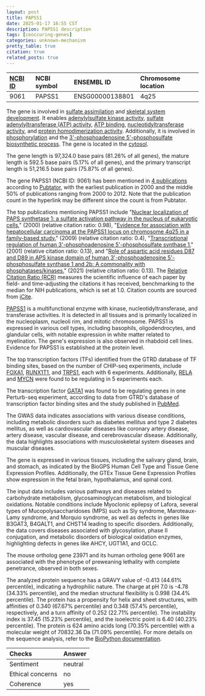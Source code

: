 ```yaml
---
layout: post
title: PAPSS1
date: 2025-01-17 16:55 CST
description: PAPSS1 description
tags: [cooccuring-genes]
categories: unknown-mechanism
pretty_table: true
citation: true
related_posts: true
---
```




| [NCBI ID](https://www.ncbi.nlm.nih.gov/gene/9061) | NCBI symbol | ENSEMBL ID | Chromosome location |
| :-------- | :------- | :-------- | :------- |
| 9061  | PAPSS1 | ENSG00000138801 | 4q25 |



The gene is involved in [sulfate assimilation](https://amigo.geneontology.org/amigo/term/GO:0000103) and [skeletal system development](https://amigo.geneontology.org/amigo/term/GO:0001501). It enables [adenylylsulfate kinase activity](https://amigo.geneontology.org/amigo/term/GO:0004020), [sulfate adenylyltransferase (ATP) activity](https://amigo.geneontology.org/amigo/term/GO:0004781), [ATP binding](https://amigo.geneontology.org/amigo/term/GO:0005524), [nucleotidyltransferase activity](https://amigo.geneontology.org/amigo/term/GO:0016779), and [protein homodimerization activity](https://amigo.geneontology.org/amigo/term/GO:0042803). Additionally, it is involved in [phosphorylation](https://amigo.geneontology.org/amigo/term/GO:0016310) and the [3'-phosphoadenosine 5'-phosphosulfate biosynthetic process](https://amigo.geneontology.org/amigo/term/GO:0050428). The gene is located in the [cytosol](https://amigo.geneontology.org/amigo/term/GO:0005829).


The gene length is 97,324.0 base pairs (81.26% of all genes), the mature length is 592.5 base pairs (5.17% of all genes), and the primary transcript length is 51,216.5 base pairs (75.87% of all genes).


The gene PAPSS1 (NCBI ID: 9061) has been mentioned in [4 publications](https://pubmed.ncbi.nlm.nih.gov/?term=%22PAPSS1%22) according to [Pubtator](https://academic.oup.com/nar/article/47/W1/W587/5494727), with the earliest publication in 2000 and the middle 50% of publications ranging from 2000 to 2012. Note that the publication count in the hyperlink may be different since the count is from Pubtator.


The top publications mentioning PAPSS1 include "[Nuclear localization of PAPS synthetase 1: a sulfate activation pathway in the nucleus of eukaryotic cells.](https://pubmed.ncbi.nlm.nih.gov/10657990)" (2000) (relative citation ratio: 0.98), "[Evidence for association with hepatocellular carcinoma at the PAPSS1 locus on chromosome 4q25 in a family-based study.](https://pubmed.ncbi.nlm.nih.gov/19337310)" (2009) (relative citation ratio: 0.4), "[Transcriptional regulation of human 3'-phosphoadenosine 5'-phosphosulfate synthase 1.](https://pubmed.ncbi.nlm.nih.gov/11396968)" (2001) (relative citation ratio: 0.13), and "[Role of aspartic acid residues D87 and D89 in APS kinase domain of human 3'-phosphoadenosine 5'-phosphosulfate synthase 1 and 2b: A commonality with phosphatases/kinases.](https://pubmed.ncbi.nlm.nih.gov/34712849)" (2021) (relative citation ratio: 0.13). The [Relative Citation Ratio (RCR)](https://journals.plos.org/plosbiology/article?id=10.1371/journal.pbio.1002541) measures the scientific influence of each paper by field- and time-adjusting the citations it has received, benchmarking to the median for NIH publications, which is set at 1.0. Citation counts are sourced from [iCite](https://icite.od.nih.gov).


[PAPSS1](https://www.proteinatlas.org/ENSG00000138801-PAPSS1) is a multifunctional enzyme with kinase, nucleotidyltransferase, and transferase activities. It is detected in all tissues and is primarily localized in the nucleoplasm, nucleoli rim, and mitotic chromosome. PAPSS1 is expressed in various cell types, including basophils, oligodendrocytes, and glandular cells, with notable expression in white matter related to myelination. The gene's expression is also observed in rhabdoid cell lines. Evidence for PAPSS1 is established at the protein level.


The top transcription factors (TFs) identified from the GTRD database of TF binding sites, based on the number of CHIP-seq experiments, include [FOXA1](https://www.ncbi.nlm.nih.gov/gene/3169), [RUNX1T1](https://www.ncbi.nlm.nih.gov/gene/862), and [TRPS1](https://www.ncbi.nlm.nih.gov/gene/7227), each with 6 experiments. Additionally, [RELA](https://www.ncbi.nlm.nih.gov/gene/5970) and [MYCN](https://www.ncbi.nlm.nih.gov/gene/4613) were found to be regulating in 5 experiments each.


The transcription factor [GATA1](https://www.ncbi.nlm.nih.gov/gene/9968) was found to be regulating genes in one Perturb-seq experiment, according to data from GTRD's database of transcription factor binding sites and the study published in [PubMed](https://pubmed.ncbi.nlm.nih.gov/35688146/).


The GWAS data indicates associations with various disease conditions, including metabolic disorders such as diabetes mellitus and type 2 diabetes mellitus, as well as cardiovascular diseases like coronary artery disease, artery disease, vascular disease, and cerebrovascular disease. Additionally, the data highlights associations with musculoskeletal system diseases and muscular diseases.



The gene is expressed in various tissues, including the salivary gland, brain, and stomach, as indicated by the BioGPS Human Cell Type and Tissue Gene Expression Profiles. Additionally, the GTEx Tissue Gene Expression Profiles show expression in the fetal brain, hypothalamus, and spinal cord.


The input data includes various pathways and diseases related to carbohydrate metabolism, glycosaminoglycan metabolism, and biological oxidations. Notable conditions include Myoclonic epilepsy of Lafora, several types of Mucopolysaccharidoses (MPS) such as Sly syndrome, Maroteaux-Lamy syndrome, and Morquio syndrome, as well as defects in genes like B3GAT3, B4GALT1, and CHST14 leading to specific disorders. Additionally, the data covers diseases associated with glycosylation, phase II conjugation, and metabolic disorders of biological oxidation enzymes, highlighting defects in genes like AHCY, UGT1A1, and GCLC.


The mouse ortholog gene 23971 and its human ortholog gene 9061 are associated with the phenotype of preweaning lethality with complete penetrance, observed in both sexes.


The analyzed protein sequence has a GRAVY value of -0.413 (44.61% percentile), indicating a hydrophilic nature. The charge at pH 7.0 is -4.78 (34.33% percentile), and the median structural flexibility is 0.998 (34.4% percentile). The protein has a propensity for helix and sheet structures, with affinities of 0.340 (67.67% percentile) and 0.348 (57.4% percentile), respectively, and a turn affinity of 0.252 (22.71% percentile). The instability index is 37.45 (15.23% percentile), and the isoelectric point is 6.40 (40.23% percentile). The protein is 624 amino acids long (70.35% percentile) with a molecular weight of 70832.36 Da (71.09% percentile). For more details on the sequence analysis, refer to the [BioPython documentation](https://biopython.org/docs/1.75/api/Bio.SeqUtils.ProtParam.html).





| Checks    | Answer |
| :-------- | :------- |
| Sentiment  | neutral   |
| Ethical concerns | no     |
| Coherence    | yes    |